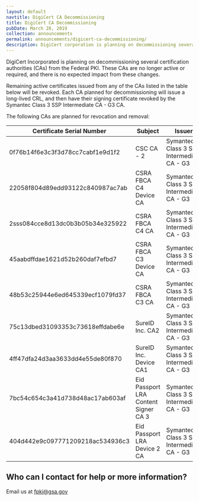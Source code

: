 ```yaml
---
layout: default
navtitle: DigiCert CA Decommissioning 
title: DigiCert CA Decommissioning 
pubDate: March 28, 2019
collection: announcements
permalink: announcements/digicert-ca-decommissioning/
description: DigiCert corporation is planning on decommissioning several certification authorities (CAs) from  Federal PKI. These CAs are no longer active or required, and there is no expected impact from these changes.  This announcement provides information related to the CAs affected by this change.
---
```


DigiCert Incorporated is planning on decommissioning several certification authorities (CAs) from the Federal PKI. These CAs are no longer active or required, and there is no expected impact from these changes. 

Remaining active certificates issued from any of the CAs listed in the table below will be revoked.  Each CA planned for decommissioning will issue a long-lived CRL, and then have their signing certificate revoked by the Symantec Class 3 SSP Intermediate CA - G3 CA.  

The following CAs are planned for revocation and removal: 

| Certificate Serial Number | Subject | Issuer |
|---------------------------|---------|--------|
| 0f76b14f6e3c3f3d78cc7cabf1e9d1f2 | CSC CA - 2 | Symantec Class 3 SSP Intermediate CA - G3 |
| 22058f804d89edd93122c840987ac7ab | CSRA FBCA C4 Device CA | Symantec Class 3 SSP Intermediate CA - G3 |
| 2sss084cce8d13dc0b3b05b34e325922 | CSRA FBCA C4 CA | Symantec Class 3 SSP Intermediate CA - G3 |
| 45aabdffdae1621d52b260daf7efbd7 | CSRA FBCA C3 Device CA | Symantec Class 3 SSP Intermediate CA - G3 |
| 48b53c25944e6ed645339ecf1079fd37 | CSRA FBCA C3 CA | Symantec Class 3 SSP Intermediate CA - G3 |
| 75c13dbed31093353c73618effdabe6e | SureID Inc. CA2 | Symantec Class 3 SSP Intermediate CA - G3 |
| 4ff47dfa24d3aa3633dd4e55de80f870 | SureID Inc. Device CA1 | Symantec Class 3 SSP Intermediate CA - G3 |
| 7bc54c654c3a41d738d48ac17ab603af | Eid Passport LRA Content Signer CA 3 | Symantec Class 3 SSP Intermediate CA - G3 |
| 404d442e9c097771209218ac534936c3 | Eid Passport LRA Device 2 CA | Symantec Class 3 SSP Intermediate CA - G3 |

## Who can I contact for help or more information?  
Email us at fpki@gsa.gov
